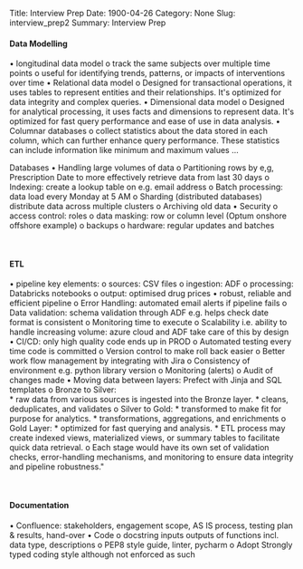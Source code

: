 Title: Interview Prep
Date: 1900-04-26
Category: None
Slug: interview_prep2
Summary: Interview Prep

#### Data Modelling

•	longitudinal data model
  o	track the same subjects over multiple time points
  o	useful for identifying trends, patterns, or impacts of interventions over time
•	Relational data model
  o	Designed for transactional operations, it uses tables to represent entities and their relationships. It's optimized for data integrity and complex queries.
•	Dimensional data model
  o	Designed for analytical processing, it uses facts and dimensions to represent data. It's optimized for fast query performance and ease of use in data analysis.
•	Columnar databases
  o	collect statistics about the data stored in each column, which can further enhance query performance. These statistics can include information like minimum and maximum values …


Databases
•	Handling large volumes of data
  o	Partitioning rows by e,g, Prescription Date to more effectively retrieve data from last 30 days 
  o	Indexing: create a lookup table on e.g. email address
  o	Batch processing: data load every Monday at 5 AM
  o	Sharding (distributed databases) distribute data across multiple clusters
  o	Archiving old data
•	Security
  o	access control: roles 
  o	data masking: row or column level (Optum onshore offshore example)
  o	backups
  o	hardware: regular updates and batches

<br>

#### ETL
•	pipeline key elements: 
  o	sources: CSV files
  o	ingestion: ADF
  o	processing: Databricks notebooks
  o	output: optimised drug prices
•	robust, reliable and efficient pipeline
  o	Error Handling: automated email alerts if pipeline fails
  o	Data validation: schema validation through ADF e.g. helps check date format is consistent
  o	Monitoring time to execute
  o	Scalability i.e. ability to handle increasing volume: azure cloud and ADF take care of this by design
•	CI/CD: only high quality code ends up in PROD
  o	Automated testing every time code is committed
  o	Version control to make roll back easier
  o	Better work flow management by integrating with Jira
  o	Consistency of environment e.g. python library version
  o	Monitoring (alerts)
  o	Audit of changes made
•	Moving data between layers: Prefect with Jinja and SQL templates
  o	Bronze to Silver:		
    * raw data from various sources is ingested into the Bronze layer. 
    * cleans, deduplicates, and validates 
  o	Silver to Gold: 
    *	transformed to make fit for purpose for analytics. 
    *	transformations, aggregations, and enrichments 
  o	Gold Layer: 
    *	optimized for fast querying and analysis. 
    *	ETL process may create indexed views, materialized views, or summary tables to facilitate quick data retrieval.
  o	Each stage would have its own set of validation checks, error-handling mechanisms, and monitoring to ensure data integrity and pipeline robustness."

<br>

#### Documentation
•	Confluence: stakeholders, engagement scope, AS IS process, testing plan & results, hand-over
•	Code 
  o	docstring inputs outputs of functions incl. data type, descriptions 
  o	PEP8 style guide, linter, pycharm
  o	Adopt Strongly typed coding style although not enforced as such


